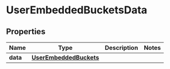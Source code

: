 

# UserEmbeddedBucketsData


## Properties

| Name | Type | Description | Notes |
|------------ | ------------- | ------------- | -------------|
|**data** | [**UserEmbeddedBuckets**](UserEmbeddedBuckets.md) |  |  |



